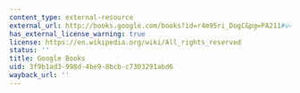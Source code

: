 ```yaml
---
content_type: external-resource
external_url: http://books.google.com/books?id=r4m95ri_DogC&pg=PA211#v=onepage
has_external_license_warning: true
license: https://en.wikipedia.org/wiki/All_rights_reserved
status: ''
title: Google Books
uid: 3f9b1ad3-998d-4be9-8bcb-c7303291abd6
wayback_url: ''
---
```

